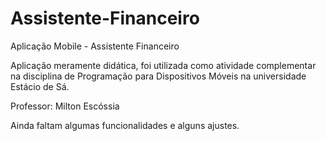 # Assistente-Financeiro
Aplicação Mobile - Assistente Financeiro

Aplicação meramente didática, foi utilizada como atividade complementar na disciplina de Programação para Dispositivos Móveis na universidade Estácio de Sá.

Professor: Milton Escóssia

Ainda faltam algumas funcionalidades e alguns ajustes.
